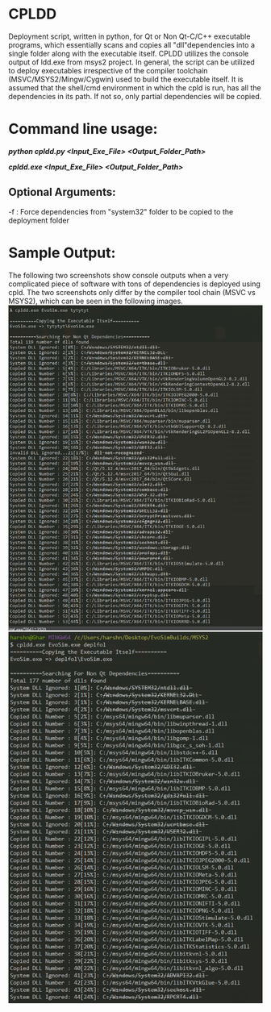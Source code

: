 # CPLDD
Deployment script, written in python,  for Qt or Non Qt-C/C++ executable programs, which essentially scans and copies all "dll"dependencies into a single folder along with the executable itself. CPLDD utilizes the console output of ldd.exe from msys2 project. In general, the script can be utilized to deploy executables irrespective of the compiler toolchain (MSVC/MSYS2/Mingw/Cygwin) used to build the executable itself. It is assumed that the shell/cmd environment in which the cpld is run, has all the dependencies in its path. If not so, only partial dependencies will be copied.

# Command line usage:

***python cpldd.py <Input_Exe_File> <Output_Folder_Path>***

***cpldd.exe <Input_Exe_File> <Output_Folder_Path>***

## Optional Arguments:

-f : Force dependencies from "system32" folder to be copied to the deployment folder

# Sample Output:
The following two screenshots show console outputs when a very complicated piece of software with tons of dependencies is deployed using cpld. The two screenshots only differ by the compiler tool chain (MSVC vs MSYS2), which can be seen in the following images.
  ![MSVC output](screenshot_msvc.PNG)
  ![MSYS2 output](screenshot_msys2.PNG)
